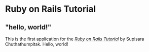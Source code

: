 # Ruby on Rails Tutorial
## "hello, world!"
This is the first application for the
[*Ruby on Rails Tutorial*](http://www.railstutorial.org/)
by Supisara Chuthathumpitak. Hello, world!
